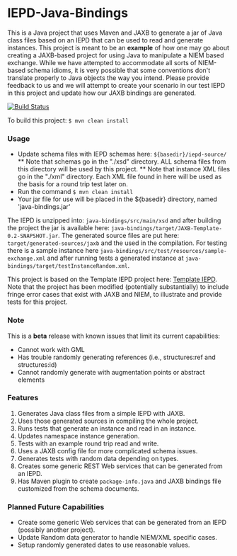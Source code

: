 IEPD-Java-Bindings
==================

This is a Java project that uses Maven and JAXB to generate a jar of Java class files based on an IEPD that can be used to read and generate instances.
This project is meant to be an **example** of how one may go about creating a JAXB-based project for using Java to manipulate
a NIEM based exchange.  While we have attempted to accommodate all sorts of NIEM-based schema idioms, it is very possible
that some conventions don't translate properly to Java objects the way you intend.  Please provide feedback to us and we will
attempt to create your scenario in our test IEPD in this project and update how our JAXB bindings are generated.

[![Build Status](https://travis-ci.org/jtmrice/IEPD-Java-Bindings.svg?branch=master)](https://travis-ci.org/jtmrice/IEPD-Java-Bindings)

To build this project:
`$ mvn clean install`

### Usage
* Update schema files with IEPD schemas here: `${basedir}/iepd-source/`
** Note that schemas go in the "./xsd" directory.  ALL schema files from this directory will be used by this project.
** Note that instance XML files go in the "./xml" directory.  Each XML file found in here will be used as the basis for a round trip test later on.
* Run the command `$ mvn clean install`
* Your jar file for use will be placed in the ${basedir} directory, named 'java-bindings.jar'

The IEPD is unzipped into: `java-bindings/src/main/xsd` and after building the project the jar is available here: `java-bindings/target/JAXB-Template-0.2-SNAPSHOT.jar`.
The generated source files are put here: `target/generated-sources/jaxb` and the used in the compilation. For testing
there is a sample instance here `java-bindings/src/test/resources/sample-exchange.xml` and after running tests a
generated instance at `java-bindings/target/testInstanceRandom.xml`.

This project is based on the Template IEPD project here: [Template IEPD](https://github.com/niem/Template-IEPD).  Note that
the project has been modified (potentially substantially) to include fringe error cases that exist with JAXB and NIEM, to
illustrate and provide tests for this project.


### Note
This is a **beta** release with known issues that limit its current capabilities:
* Cannot work with GML
* Has trouble randomly generating references (i.e., structures:ref and structures:id)
* Cannot randomly generate with augmentation points or abstract elements


### Features
1. Generates Java class files from a simple IEPD with JAXB.
2. Uses those generated sources in compiling the whole project.
3. Runs tests that generate an instance and read in an instance.
4. Updates namespace instance generation.
5. Tests with an example round trip read and write.
6. Uses a JAXB config file for more complicated schema issues.
7. Generates tests with random data depending on types.
8. Creates some generic REST Web services that can be generated from an IEPD.
9. Has Maven plugin to create `package-info.java` and JAXB bindings file customized from the schema documents.




### Planned Future Capabilities
* Create some generic Web services that can be generated from an IEPD (possibly another project).
* Update Random data generator to handle NIEM/XML specific cases.
* Setup randomly generated dates to use reasonable values.

